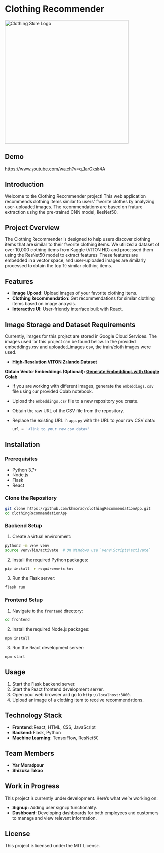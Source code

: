 # Clothing Recommender

<img src="https://media.discordapp.net/attachments/1071334736787673188/1277778362319765544/DALLE_2024-08-26_16.54.14_-_A_logo_for_a_clothing_store_without_any_text_featuring_a_magnifying_glass_hovering_over_a_piece_of_womens_clothing._The_clothing_should_be_stylish_a.webp?ex=66d06195&is=66cf1015&hm=1df9c991b0c1436ab7ade847b94da952e25fad48b985a53c01cc70cbaac30a43&=&format=webp&width=993&height=993" alt="Clothing Store Logo" width="400"/>

## Demo

https://www.youtube.com/watch?v=q_1arGksb4A

## Introduction

Welcome to the Clothing Recommender project! This web application recommends clothing items similar to users' favorite clothes by analyzing user-uploaded images. The recommendations are based on feature extraction using the pre-trained CNN model, ResNet50.

## Project Overview

The Clothing Recommender is designed to help users discover clothing items that are similar to their favorite clothing items. We utilized a dataset of over 10,000 clothing items from Kaggle (VITON HD) and processed them using the ResNet50 model to extract features. These features are embedded in a vector space, and user-uploaded images are similarly processed to obtain the top 10 similar clothing items.

## Features

- **Image Upload**: Upload images of your favorite clothing items.
- **Clothing Recommendation**: Get recommendations for similar clothing items based on image analysis.
- **Interactive UI**: User-friendly interface built with React.

## Image Storage and Dataset Requirements

Currently, images for this project are stored in Google Cloud Services. 
The images used for this project can be found below. In the provided embeddings.csv and uploaded_images csv, the train/cloth images were used. 

- **[High-Resolution VITON Zalando Dataset](https://www.kaggle.com/datasets/marquis03/high-resolution-viton-zalando-dataset)**

**Obtain Vector Embeddings (Optional):**
   **[Generate Embeddings with Google Colab](https://colab.research.google.com/drive/1NaUW0ZwhezbDh7SIIM5MiTNEw7H-qNpB?usp=sharing)**

   - If you are working with different images, generate the `embeddings.csv` file using our provided Colab notebook.
   - Upload the `embeddings.csv` file to a new repository you create.
   - Obtain the raw URL of the CSV file from the repository.
   - Replace the existing URL in `app.py` with the URL to your raw CSV data:

     ```python
     url = '<link to your raw csv data>'
     ```

## Installation

### Prerequisites

- Python 3.7+
- Node.js
- Flask
- React

### Clone the Repository

```bash
git clone https://github.com/khmorad/clothingRecommendationApp.git
cd clothingRecommendationApp
```

### Backend Setup

1. Create a virtual environment:

```bash
python3 -m venv venv
source venv/bin/activate  # On Windows use `venv\Scripts\activate`
```

2. Install the required Python packages:

```bash
pip install -r requirements.txt
```

3. Run the Flask server:

```bash
flask run
```

### Frontend Setup

1. Navigate to the `frontend` directory:

```bash
cd frontend
```

2. Install the required Node.js packages:

```bash
npm install
```

3. Run the React development server:

```bash
npm start
```

## Usage

1. Start the Flask backend server.
2. Start the React frontend development server.
3. Open your web browser and go to `http://localhost:3000`.
4. Upload an image of a clothing item to receive recommendations.

## Technology Stack

- **Frontend**: React, HTML, CSS, JavaScript
- **Backend**: Flask, Python
- **Machine Learning**: TensorFlow, ResNet50

## Team Members

- **Yar Moradpour**
- **Shizuka Takao**

## Work in Progress

This project is currently under development. Here’s what we’re working on:

- **Signup:** Adding user signup functionality.
- **Dashboard:** Developing dashboards for both employees and customers to manage and view relevant information.

## License

This project is licensed under the MIT License.
